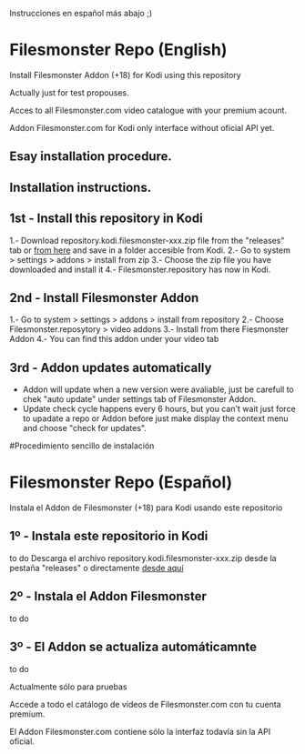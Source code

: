 Instrucciones en español más abajo ;)

# Filesmonster Repo (English)

Install Filesmonster Addon (+18) for Kodi using this repository

Actually just for test propouses.

Acces to all Filesmonster.com video catalogue with your premium acount.

Addon Filesmonster.com for Kodi only interface without oficial API yet.


## Esay installation procedure.
## Installation instructions.

## 1st - Install this repository in Kodi
1.- Download repository.kodi.filesmonster-xxx.zip file from the "releases" tab or [from here](https://github.com/spaniard1978/Filesmonster/releases) and save in a folder accesible from Kodi.
2.- Go to system > settings > addons > install from zip
3.- Choose the zip file you have downloaded and install it
4.- Filesmonster.repository has now in Kodi.


## 2nd - Install Filesmonster Addon
1.- Go to system > settings > addons > install from repository
2.- Choose Filesmonster.reposytory > video addons
3.- Install from there Fiesmonster Addon
4.- You can find this addon under your video tab 


## 3rd - Addon updates automatically
- Addon will update when a new version were avaliable, just be carefull to chek "auto update" under settings tab of Filesmonster Addon.
- Update check cycle happens every 6 hours, but you can't wait just force to upadate a repo or Addon before just make display the context menu and choose "check for updates".









#Procedimiento sencillo de instalación
# Filesmonster Repo (Español)

Instala el Addon de Filesmonster (+18) para Kodi usando este repositorio

## 1º - Instala este repositorio in Kodi
to do
Descarga el archivo repository.kodi.filesmonster-xxx.zip desde la pestaña "releases"  o directamente [desde aquí](https://github.com/spaniard1978/Filesmonster/releases)


## 2º - Instala el Addon Filesmonster
to do

## 3º - El Addon se actualiza automáticamnte
to do


Actualmente sólo para pruebas

Accede a todo el catálogo de vídeos de Filesmonster.com con tu cuenta premium.

El Addon Filesmonster.com contiene sólo la interfaz todavía sin la API oficial.
